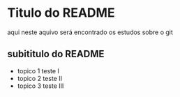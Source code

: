 # Titulo do README

aqui neste aquivo será encontrado os estudos sobre o git

## subititulo do README

- topico  1 teste I
- topico  2 teste II
- topico  3 teste III